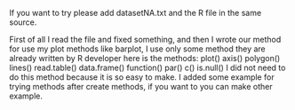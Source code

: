 If you want to try please add datasetNA.txt and the R file in the same source.

First of all I read the file and fixed something, and then I wrote our method for use my plot methods like barplot, I use only some method they are already written by R developer here is the methods:
plot()
axis()
polygon()
lines()
read.table()
data.frame()
function()
par()
c()
is.null() I did not need to do this method because it is so easy to make.
I added some example for trying methods after create methods, if you want to you can make other example.
